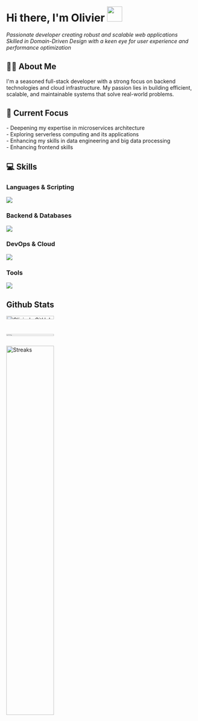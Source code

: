 <h1 align="Left">
  Hi there, I'm Olivier
  <img src="https://media4.giphy.com/media/v1.Y2lkPTc5MGI3NjExZzZ0a3N5eDN4d3p0bWo0NmJoYmY1ZmR4OThpYXY0dzNuajRmcXcwMyZlcD12MV9pbnRlcm5hbF9naWZfYnlfaWQmY3Q9cw/JNm4bm1wD5Tzk0QRek/giphy.webp" width="40">
</h1>

<p align="Left">
  <em>Passionate developer creating robust and scalable web applications</em><br>
  <em>Skilled in Domain-Driven Design with a keen eye for user experience and performance optimization</em>
</p>

<h2 align="left">🧑‍💻 About Me</h2>

<p align="left">
  I'm a seasoned full-stack developer with a strong focus on backend technologies and cloud infrastructure. My passion lies in building efficient, scalable, and maintainable systems that solve real-world problems.
</p>

<h2 align="left">🎯 Current Focus</h2>

<p align="left">
  - Deepening my expertise in microservices architecture<br>
  - Exploring serverless computing and its applications<br>
  - Enhancing my skills in data engineering and big data processing<br>
  - Enhancing frontend skills
</p>

<h2 align="left">💻 Skills</h2>

<h3 align="left">Languages & Scripting</h3>
<p align="left">
  <img src="https://skillicons.dev/icons?i=javascript,typescript,bash" />
</p>

<h3 align="left">Backend & Databases</h3>
<p align="left">
  <img src="https://skillicons.dev/icons?i=nodejs,express,nestjs,postgresql,redis,graphql,pnpm" />
</p>

<h3 align="left">DevOps & Cloud</h3>
<p align="left">
  <img src="https://skillicons.dev/icons?i=docker,kubernetes,aws,gcp,nginx,githubactions,cloudflare,grafana,terraform" />
</p>

<h3 align="left">Tools</h3>
<p align="left">
  <img src="https://skillicons.dev/icons?i=vscode,discord" />
</p>

<h2 align="left">Github Stats</h2>

<div style="display: flex; flex-wrap: wrap; gap: 10px;">
  <div style="flex: 1; min-width: 300px;">
    <img width="50%" src="https://github-readme-stats-chi-coral-67.vercel.app/api?username=OlivierTurci&count_private=true&show_icons=true&theme=material-palenight&hide=stars,commits" alt="Olivier's GitHub stats" />
  </div>
  <div style="flex: 1; min-width: 300px;">
    <img width="50%" src="https://github-readme-stats-chi-coral-67.vercel.app/api/top-langs/?username=OlivierTurci&layout=compact&theme=material-palenight&count_private=true&hide=python,CSS,HTML,go" alt="Top Langs" />
  </div>
</div>
<div style="margin-top: 10px;">
  <img width="50%" src="https://github-readme-streak-stats.herokuapp.com/?user=OlivierTurci&theme=material-palenight" alt="Streaks" />
</div>
